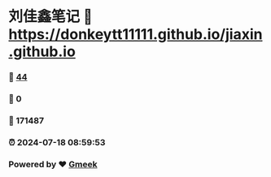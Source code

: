 # 刘佳鑫笔记 :link: https://donkeytt11111.github.io/jiaxin.github.io 
### :page_facing_up: [44](https://donkeytt11111.github.io/jiaxin.github.io/tag.html) 
### :speech_balloon: 0 
### :hibiscus: 171487 
### :alarm_clock: 2024-07-18 08:59:53 
### Powered by :heart: [Gmeek](https://github.com/Meekdai/Gmeek)
